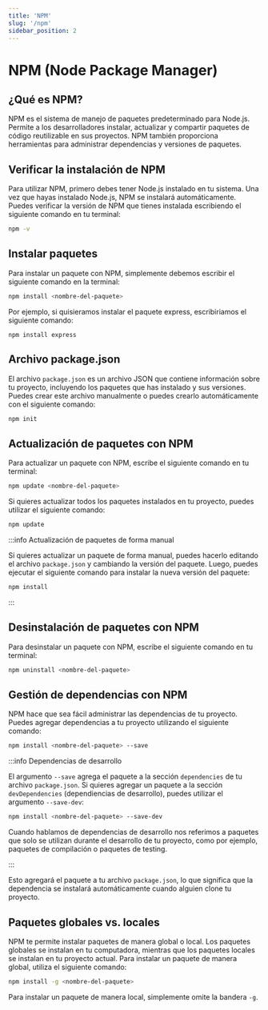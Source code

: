```yaml
---
title: 'NPM'
slug: '/npm'
sidebar_position: 2
---
```


# NPM (Node Package Manager)

## ¿Qué es NPM?

NPM es el sistema de manejo de paquetes predeterminado para Node.js. Permite a los desarrolladores instalar, actualizar y compartir paquetes de código reutilizable en sus proyectos. NPM también proporciona herramientas para administrar dependencias y versiones de paquetes.

## Verificar la instalación de NPM

Para utilizar NPM, primero debes tener Node.js instalado en tu sistema. Una vez que hayas instalado Node.js, NPM se instalará automáticamente. Puedes verificar la versión de NPM que tienes instalada escribiendo el siguiente comando en tu terminal:

```bash
npm -v
```

## Instalar paquetes

Para instalar un paquete con NPM, simplemente debemos escribir el siguiente comando en la terminal:

```bash
npm install <nombre-del-paquete>
```

Por ejemplo, si quisieramos instalar el paquete express, escribiriamos el siguiente comando:

```
npm install express
```

## Archivo package.json

El archivo `package.json` es un archivo JSON que contiene información sobre tu proyecto, incluyendo los paquetes que has instalado y sus versiones. Puedes crear este archivo manualmente o puedes crearlo automáticamente con el siguiente comando:

```bash
npm init
```

## Actualización de paquetes con NPM

Para actualizar un paquete con NPM, escribe el siguiente comando en tu terminal:

```bash
npm update <nombre-del-paquete>
```

Si quieres actualizar todos los paquetes instalados en tu proyecto, puedes utilizar el siguiente comando:

```bash
npm update
```

:::info Actualización de paquetes de forma manual

Si quieres actualizar un paquete de forma manual, puedes hacerlo editando el archivo `package.json` y cambiando la versión del paquete. Luego, puedes ejecutar el siguiente comando para instalar la nueva versión del paquete:

```bash
npm install
```

:::

## Desinstalación de paquetes con NPM

Para desinstalar un paquete con NPM, escribe el siguiente comando en tu terminal:

```bash
npm uninstall <nombre-del-paquete>
```

## Gestión de dependencias con NPM

NPM hace que sea fácil administrar las dependencias de tu proyecto. Puedes agregar dependencias a tu proyecto utilizando el siguiente comando:

```bash
npm install <nombre-del-paquete> --save
```

:::info Dependencias de desarrollo

El argumento `--save` agrega el paquete a la sección `dependencies` de tu archivo `package.json`. Si quieres agregar un paquete a la sección `devDependencies` (dependiencias de desarrollo), puedes utilizar el argumento `--save-dev`:

```bash
npm install <nombre-del-paquete> --save-dev
```

Cuando hablamos de dependencias de desarrollo nos referimos a paquetes que solo se utilizan durante el desarrollo de tu proyecto, como por ejemplo, paquetes de compilación o paquetes de testing.

:::

Esto agregará el paquete a tu archivo `package.json`, lo que significa que la dependencia se instalará automáticamente cuando alguien clone tu proyecto.

## Paquetes globales vs. locales

NPM te permite instalar paquetes de manera global o local. Los paquetes globales se instalan en tu computadora, mientras que los paquetes locales se instalan en tu proyecto actual. Para instalar un paquete de manera global, utiliza el siguiente comando:

```bash
npm install -g <nombre-del-paquete>
```

Para instalar un paquete de manera local, simplemente omite la bandera `-g`.
